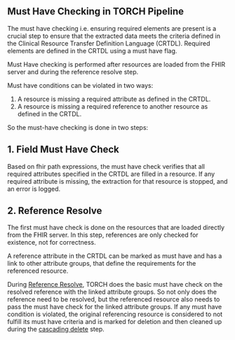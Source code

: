 ## Must Have Checking in TORCH Pipeline

The must have checking i.e. ensuring required elements are present is a crucial step to ensure
that the extracted data meets the criteria defined in the Clinical Resource Transfer Definition Language (CRTDL).
Required elements are defined in the CRTDL using a must have flag.

Must Have checking is performed after resources are loaded from the FHIR server and during the reference resolve step.

Must have conditions can be violated in two ways:
1. A resource is missing a required attribute as defined in the CRTDL.
2. A resource is missing a required reference to another resource as defined in the CRTDL.

So the must-have checking is done in two steps:

## 1. **Field Must Have Check**

Based on fhir path expressions, the must have check verifies that all required attributes specified in the CRTDL are
filled in a resource.
If any required attribute is missing, the extraction for that resource is stopped, and an error is logged.

## 2. **Reference Resolve**

The first must have check is done on the resources that are loaded directly from the FHIR server.
In this step, references are only checked for existence, not for correctness.

A reference attribute in the CRTDL can be marked as must have and has a link to other attribute groups,
that define the requirements for the referenced resource.

During [Reference Resolve](reference-resolve.md), TORCH does the basic must have check on the resolved reference with the linked
attribute
groups.
So not only does the reference need to be resolved, but the referenced resource also needs to pass the must have check
for the linked attribute groups.
If any must have condition is violated, the original referencing resource is considered to not fulfill its must have criteria 
and is marked for deletion and then cleaned up during the [cascading delete](cascading-delete.md) step.

